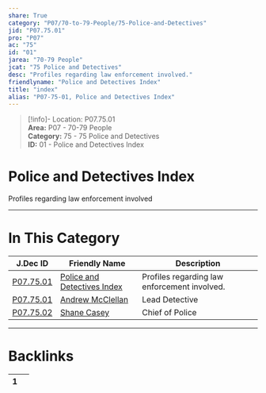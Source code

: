 ```yaml
---  
share: True  
category: "P07/70-to-79-People/75-Police-and-Detectives"  
jid: "P07.75.01"  
pro: "P07"  
ac: "75"  
id: "01"  
jarea: "70-79 People"  
jcat: "75 Police and Detectives"  
desc: "Profiles regarding law enforcement involved."  
friendlyname: "Police and Detectives Index"  
title: "index"  
alias: "P07-75-01, Police and Detectives Index"  
---  
```

>[!info]- Location: P07.75.01  
>**Area:** P07 - 70-79 People  
>**Category:** 75 - 75 Police and Detectives  
>**ID:** 01 - Police and Detectives Index  
  
# Police and Detectives Index  
  
Profiles regarding law enforcement involved  
   
  
  
---  
# In This Category  
  
| J.Dec ID                                                                                                | Friendly Name                                                                                                  | Description                                  |  
| ------------------------------------------------------------------------------------------------------- | -------------------------------------------------------------------------------------------------------------- | -------------------------------------------- |  
| [P07.75.01](index.md)               | [Police and Detectives Index](index.md)    | Profiles regarding law enforcement involved. |  
| [P07.75.01](./01-Andrew-McClellan.md) | [Andrew McClellan](./01-Andrew-McClellan.md) | Lead Detective                               |  
| [P07.75.02](./02-Shane-Casey.md)      | [Shane Casey](./02-Shane-Casey.md)           | Chief of Police                              |  
  
  
---  
# Backlinks  
<div><table class="dataview table-view-table"><thead class="table-view-thead"><tr class="table-view-tr-header"><th class="table-view-th"><span></span><span class="dataview small-text">1</span></th><th class="table-view-th"><span></span></th></tr></thead><tbody class="table-view-tbody"></tbody></table></div>